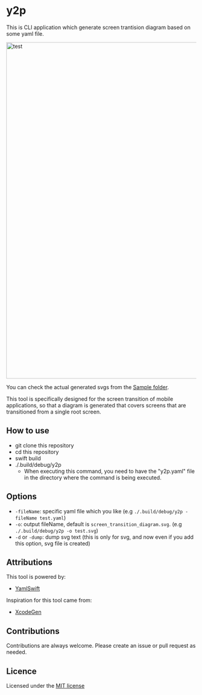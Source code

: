 # y2p

This is CLI application which generate screen trantision diagram based on some yaml file.

<img width="889" alt="test" src="https://user-images.githubusercontent.com/16571394/233756870-0ea48565-1b16-43e4-8384-1d8a95f052ce.jpg">

You can check the actual generated svgs from the [Sample folder](https://github.com/takeshi-1000/y2p/tree/main/Sample).

This tool is specifically designed for the screen transition of mobile applications, so that a diagram is generated that covers screens that are transitioned from a single root screen.

## How to use

- git clone this repository
- cd this repository
- swift build
- ./.build/debug/y2p
  - When executing this command, you need to have the "y2p.yaml" file in the directory where the command is being executed.
  
## Options

- `-fileName`: specific yaml file which you like (e.g `./.build/debug/y2p -fileName test.yaml`)
- `-o`: output fileName, default is `screen_transition_diagram.svg`. (e.g `./.build/debug/y2p -o test.svg`)
- `-d` or `-dump`: dump svg text (this is only for svg, and now even if you add this option, svg file is created)
  
## Attributions

This tool is powered by:

- [YamlSwift](https://github.com/behrang/YamlSwift)

Inspiration for this tool came from:

- [XcodeGen](https://github.com/yonaskolb/XcodeGen)

## Contributions

Contributions are always welcome. Please create an issue or pull request as needed.

## Licence

Licensed under the [MIT license](https://github.com/takeshi-1000/y2p/blob/main/LICENCE)
